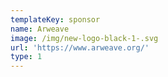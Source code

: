 ```yaml
---
templateKey: sponsor
name: Arweave
image: /img/new-logo-black-1-.svg
url: 'https://www.arweave.org/'
type: 1
---
```


